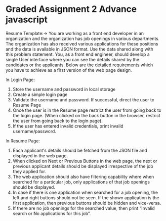 # Graded Assignment 2 Advance javascript

Resume Template:->
You are working as a front end developer in an organization and the organization has job
openings in various departments. The organization has also received various applications for
these positions and the data is available in JSON format. Use the data shared along with this
problem statement. You, as a front end engineer, should develop a single User interface where
you can see the details shared by the candidates or the applicants. Below are the detailed
requirements which you have to achieve as a first version of the web page design.

In Login Page:

1. Store the username and password in local storage
2. Create a simple login page
3. Validate the username and password. If successful, direct the user to Resume Page
4. Once the user is in the Resume page restrict the user from going back to the login page.
   (When clicked on the back button in the browser, restrict the user from going back to the
   login page).
5. If the user has entered invalid credentials, print invalid username/password.

In Resume Page:

1. Each applicant's details should be fetched from the JSON file and displayed in the web
   page.
2. When clicked on Next or Previous Buttons in the web page, the next or previous
   applicant details should be displayed irrespective of the job they applied for.
3. The web application should also have filtering capability where when searched for a
   particular job, only applications of that job openings should be displayed.
4. In case if there is one application when searched for a job opening, the left and right
   buttons should not be seen. If the shown application is the first application, then previous
   buttons should be hidden and vice-versa.
5. If there are no job openings for the searched value, then print “Invalid search or No
   applications for this job”.
